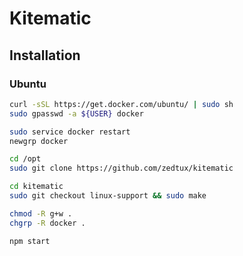 # Kitematic

## Installation

### Ubuntu

```sh
curl -sSL https://get.docker.com/ubuntu/ | sudo sh
sudo gpasswd -a ${USER} docker
```

```sh
sudo service docker restart
newgrp docker
```

```sh
cd /opt
sudo git clone https://github.com/zedtux/kitematic
```

```sh
cd kitematic
sudo git checkout linux-support && sudo make
```

```sh
chmod -R g+w .
chgrp -R docker .
```

```sh
npm start
```
